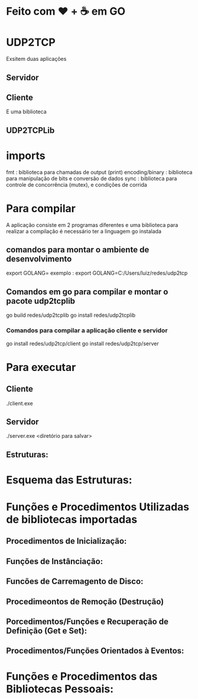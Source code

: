 # Feito com &hearts; + ☕ em GO

# UDP2TCP
Exsitem duas aplicações 

## Servidor 

## Cliente

E uma biblioteca 

## UDP2TCPLib

# imports
  fmt : biblioteca para chamadas de output (print)
  encoding/binary : biblioteca para manipulação de bits e conversão de dados
  sync : biblioteca para controle de concorrência (mutex), e condições de corrida
  
  
# Para compilar
  A aplicação consiste em 2 programas diferentes e uma biblioteca 
  para realizar a compilação é necessário ter a linguagem go instalada
  
  ## comandos para montar o ambiente de desenvolvimento
  export GOLANG=<Caminho absoluto para a pasta udp2ctp>
  exemplo : export GOLANG=C:/Users/luiz/redes/udp2tcp
  
  ## Comandos em go para compilar e montar o pacote udp2tcplib
  go build redes/udp2tcplib
  go install redes/udp2tcplib
  
  ### Comandos para compilar a aplicação cliente e servidor
  go install redes/udp2tcp/client
  go install redes/udp2tcp/server
# Para executar
 ## Cliente 
 ./client.exe <ip do servidor> <porta do servidor> <caminho para o arquivo>
  
 ## Servidor
 ./server.exe <porta do servidor> <diretório para salvar>

##  Estruturas:

# Esquema das Estruturas:



# Funções e Procedimentos Utilizadas de bibliotecas importadas

## Procedimentos de Inicialização:

## Funções de Instânciação:

## Funcões de Carremagento de Disco:

## Procedimeontos de Remoção (Destrução)

## Porcedimentos/Funções e Recuperação de Definição (Get  e Set):

## Procedimentos/Funções Orientados à Eventos:

# Funções e Procedimentos das Bibliotecas Pessoais:

